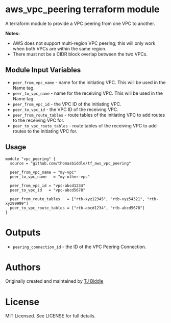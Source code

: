 aws\_vpc_peering terraform module
===========

A terraform module to provide a VPC peering from one VPC to another.

**Notes:**

- AWS does not support multi-region VPC peering; this will only work when both VPCs are within the same region.
- There must not be a CIDR block overlap between the two VPCs.


Module Input Variables
----------------------

- `peer_from_vpc_name` - name for the initiating VPC. This will be used in the Name tag.
- `peer_to_vpc_name` - name for the receiving VPC. This will be used in the Name tag.
- `peer_from_vpc_id` - the VPC ID of the initiating VPC.
- `peer_to_vpc_id` - the VPC ID of the receiving VPC.
- `peer_from_route_tables` - route tables of the initiating VPC to add routes to the receiving VPC for.
- `peer_to_vpc_route_tables` - route tables of the receiving VPC to add routes to the initiating VPC for.


Usage
-----

```hcl
module "vpc_peering" {
  source = "github.com/thomasbiddle/tf_aws_vpc_peering"

  peer_from_vpc_name = "my-vpc"
  peer_to_vpc_name   = "my-other-vpc"
  
  peer_from_vpc_id = "vpc-abcd1234"
  peer_to_vpc_id   = "vpc-abcd5678"
  
  peer_from_route_tables   = ["rtb-xyz12345", "rtb-xyz54321", "rtb-xyz99999"]
  peer_to_vpc_route_tables = ["rtb-abcd1234", "rtb-abcd5678"]
}
```

Outputs
=======

 - `peering_connection_id` - the ID of the VPC Peering Connection.

Authors
=======

Originally created and maintained by [TJ Biddle](https://github.com/thomasbiddle)


License
=======

MIT Licensed. See LICENSE for full details.